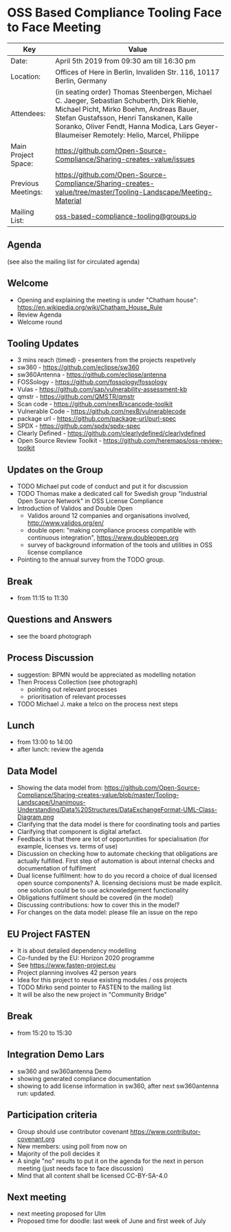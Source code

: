 # OSS Based Compliance Tooling Face to Face Meeting

| Key | Value |
| --- | ----- |
| Date: | April 5th 2019 from 09:30 am till 16:30 pm |
| Location: | Offices of Here in Berlin, Invaliden Str. 116, 10117 Berlin, Germany |
| Attendees: | (in seating order) Thomas Steenbergen, Michael C. Jaeger, Sebastian Schuberth, Dirk Riehle, Michael Picht, Mirko Boehm, Andreas Bauer, Stefan Gustafsson, Henri Tanskanen, Kalle Soranko, Oliver Fendt, Hanna Modica, Lars Geyer-Blaumeiser Remotely: Helio, Marcel, Philippe |
| Main Project Space: | https://github.com/Open-Source-Compliance/Sharing-creates-value/issues |
| Previous Meetings: | https://github.com/Open-Source-Compliance/Sharing-creates-value/tree/master/Tooling-Landscape/Meeting-Material |
| Mailing List: | oss-based-compliance-tooling@groups.io |

## Agenda

(see also the mailing list for circulated agenda)

## Welcome

* Opening and explaining the meeting is under "Chatham house": https://en.wikipedia.org/wiki/Chatham_House_Rule
* Review Agenda
* Welcome round

## Tooling Updates

* 3 mins reach (timed) - presenters from the projects respetively
* sw360 - https://github.com/eclipse/sw360
* sw360Antenna - https://github.com/eclipse/antenna
* FOSSology - https://github.com/fossology/fossology
* Vulas - https://github.com/sap/vulnerability-assessment-kb
* qmstr - https://github.com/QMSTR/qmstr
* Scan code - https://github.com/nexB/scancode-toolkit
* Vulnerable Code - https://github.com/nexB/vulnerablecode
* package url - https://github.com/package-url/purl-spec
* SPDX - https://github.com/spdx/spdx-spec
* Clearly Defined - https://github.com/clearlydefined/clearlydefined
* Open Source Review Toolkit - https://github.com/heremaps/oss-review-toolkit

## Updates on the Group

* TODO Michael put code of conduct and put it for discussion
* TODO Thomas make a dedicated call for Swedish group "Industrial Open Source Network" in OSS License Compliance
* Introduction of Validos and Double Open
  * Validos around 12 companies and organisations involved, http://www.validos.org/en/
  * double open: "making compliance process compatible with continuous integration", https://www.doubleopen.org
  * survey of background information of the tools and utilities in OSS license compliance
* Pointing to the annual survey from the TODO group.

## Break

* from 11:15 to 11:30

## Questions and Answers

* see the board photograph

## Process Discussion

* suggestion: BPMN would be appreciated as modelling notation
* Then Process Collection (see photograph)
  * pointing out relevant processes
  * prioritisation of relevant processes
* TODO Michael J. make a telco on the process next steps

## Lunch

* from 13:00 to 14:00
* after lunch: review the agenda

## Data Model

* Showing the data model from: https://github.com/Open-Source-Compliance/Sharing-creates-value/blob/master/Tooling-Landscape/Unanimous-Understanding/Data%20Structures/DataExchangeFormat-UML-Class-Diagram.png
* Clarifying that the data model is there for coordinating tools and parties
* Clarifying that component is digital artefact.
* Feedback is that there are lot of opportunities for specialisation (for example, licenses vs. terms of use)
* Discussion on checking how to automate checking that obligations are actually fulfilled. First step of automation is about internal checks and documentation of fulfilment
* Dual license fulfilment: how to do you record a choice of dual licensed open source components? A. licensing decisions must be made explicit. one solution could be to use acknowledgement functionality
* Obligations fulfilment should be covered (in the model)
* Discussing contributions: how to cover this in the model?
* For changes on the data model: please file an issue on the repo

## EU Project FASTEN

* It is about detailed dependency modelling
* Co-funded by the EU: Horizon 2020 programme
* See https://www.fasten-project.eu
* Project planning involves 42 person years
* Idea for this project to reuse existing modules / oss projects
* TODO Mirko send pointer to FASTEN to the mailing list
* It will be also the new project in "Community Bridge"

## Break

* from 15:20 to 15:30

## Integration Demo Lars

* sw360 and sw360antenna Demo
* showing generated compliance documentation
* showing to add license information in sw360, after next sw360antenna run: updated.

## Participation criteria

* Group should use contributor covenant https://www.contributor-covenant.org
* New members: using poll from now on
* Majority of the poll decides it
* A single "no" results to put it on the agenda for the next in person meeting (just needs face to face discussion)
* Mind that all content shall be licensed CC-BY-SA-4.0

## Next meeting

* next meeting proposed for Ulm
* Proposed time for doodle: last week of June and first week of July
